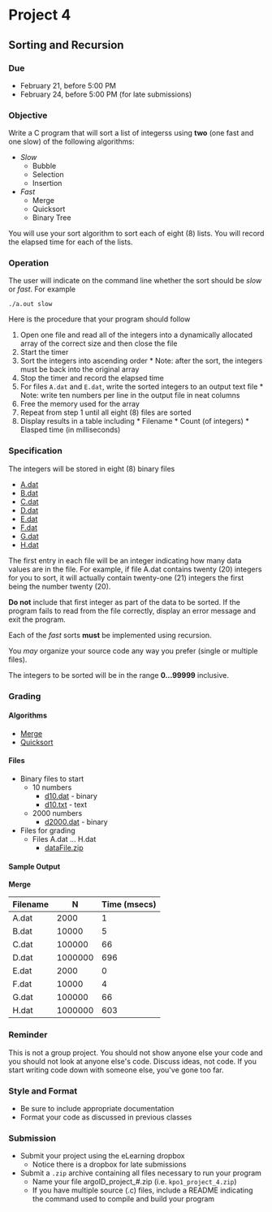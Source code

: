 # Project 4

## Sorting and Recursion

### Due
* February 21, before 5:00 PM
* February 24, before 5:00 PM (for late submissions)

### Objective
Write a C program that will sort a list of integerss using **two** (one fast
and one slow) of the following algorithms:
* *Slow*
  * Bubble
  * Selection
  * Insertion
* *Fast*
  * Merge
  * Quicksort
  * Binary Tree

You will use your sort algorithm to sort each of eight (8) lists. You will 
record the elapsed time for each of the lists.

### Operation
The user will indicate on the command line whether the sort should be *slow*
or *fast*. For example

	./a.out slow

Here is the procedure that your program should follow
  1. Open one file and read all of the integers into a dynamically allocated
array of the correct size and then close the file
  2. Start the timer
  3. Sort the integers into ascending order
    * Note: after the sort, the integers must be back into the original array
  4. Stop the timer and record the elapsed time
  5. For files `A.dat` and `E.dat`, write the sorted integers to an output text 
file
    * Note: write ten numbers per line in the output file in neat columns
  6. Free the memory used for the array
  7. Repeat from step 1 until all eight (8) files are sorted
  8. Display results in a table including
    * Filename
    * Count (of integers)
    * Elasped time (in milliseconds)

### Specification
The integers will be stored in eight (8) binary files
  * [A.dat](dataFiles/A.dat)
  * [B.dat](dataFiles/B.dat)
  * [C.dat](dataFiles/C.dat)
  * [D.dat](dataFiles/D.dat)
  * [E.dat](dataFiles/E.dat)
  * [F.dat](dataFiles/F.dat)
  * [G.dat](dataFiles/G.dat)
  * [H.dat](dataFiles/H.dat)

The first entry in each file will be an integer indicating how many data 
values are in the file. For example, if file A.dat contains twenty (20) 
integers for you to sort, it will actually contain twenty-one (21) integers
the first being the number twenty (20).

**Do not** include that first integer as part of the data to be sorted. If the
program fails to read from the file correctly, display an error message and
exit the program.

Each of the *fast* sorts **must** be implemented using recursion.

You *may* organize your source code any way you prefer (single or multiple 
files).

The integers to be sorted will be in the range **0...99999** inclusive.

### Grading

#### Algorithms
* [Merge](Merge.md)
* [Quicksort](Quicksort.md)

#### Files
* Binary files to start
  * 10 numbers
    * [d10.dat](d10.dat) - binary
    * [d10.txt](d10.txt) - text
  * 2000 numbers
    * [d2000.dat](d2000.dat) - binary
* Files for grading
  * Files A.dat ... H.dat
    * [dataFile.zip](dataFiles.zip)

#### Sample Output
**Merge**

Filename | N | Time (msecs)
--- | ---| ---
A.dat | 2000 | 1
B.dat | 10000 | 5
C.dat | 100000 | 66
D.dat | 1000000 | 696
E.dat | 2000 | 0
F.dat | 10000 | 4
G.dat | 100000 | 66
H.dat | 1000000 | 603


### Reminder
This is not a group project. You should not show anyone else your code and you
should not look at anyone else's code. Discuss ideas, not code. If you start
writing code down with someone else, you've gone too far.

### Style and Format
* Be sure to include appropriate documentation
* Format your code as discussed in previous classes

### Submission
* Submit your project using the eLearning dropbox
  * Notice there is a dropbox for late submissions
* Submit a `.zip` archive containing all files necessary to run your program
  * Name your file argoID_project_#.zip (i.e. `kpo1_project_4.zip`)
  * If you have multiple source (.c) files, include a README indicating the 
command used to compile and build your program
